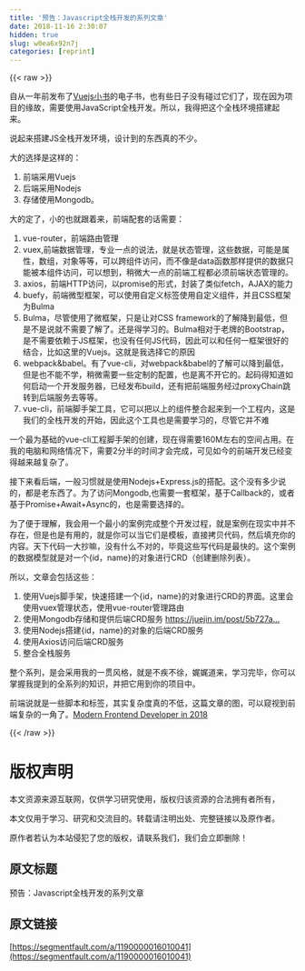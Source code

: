```yaml
---
title: '预告：Javascript全栈开发的系列文章' 
date: 2018-11-16 2:30:07
hidden: true
slug: w0ea6x92n7j
categories: [reprint]
---
```


{{< raw >}}
<p>&#x81EA;&#x4ECE;&#x4E00;&#x5E74;&#x524D;&#x53D1;&#x5E03;&#x4E86;<a href="http://www.ituring.com.cn/book/1956" rel="nofollow noreferrer" target="_blank">Vuejs&#x5C0F;&#x4E66;</a>&#x7684;&#x7535;&#x5B50;&#x4E66;&#xFF0C;&#x4E5F;&#x6709;&#x4E9B;&#x65E5;&#x5B50;&#x6CA1;&#x6709;&#x78B0;&#x8FC7;&#x5B83;&#x4EEC;&#x4E86;&#xFF0C;&#x73B0;&#x5728;&#x56E0;&#x4E3A;&#x9879;&#x76EE;&#x7684;&#x7F18;&#x6545;&#xFF0C;&#x9700;&#x8981;&#x4F7F;&#x7528;JavaScript&#x5168;&#x6808;&#x5F00;&#x53D1;&#x3002;&#x6240;&#x4EE5;&#xFF0C;&#x6211;&#x5F97;&#x628A;&#x8FD9;&#x4E2A;&#x5168;&#x6808;&#x73AF;&#x5883;&#x642D;&#x5EFA;&#x8D77;&#x6765;&#x3002;</p><p>&#x8BF4;&#x8D77;&#x6765;&#x642D;&#x5EFA;JS&#x5168;&#x6808;&#x5F00;&#x53D1;&#x73AF;&#x5883;&#xFF0C;&#x8BBE;&#x8BA1;&#x5230;&#x7684;&#x4E1C;&#x897F;&#x771F;&#x7684;&#x4E0D;&#x5C11;&#x3002;</p><p>&#x5927;&#x7684;&#x9009;&#x62E9;&#x662F;&#x8FD9;&#x6837;&#x7684;&#xFF1A;</p><ol><li>&#x524D;&#x7AEF;&#x91C7;&#x7528;Vuejs</li><li>&#x540E;&#x7AEF;&#x91C7;&#x7528;Nodejs</li><li>&#x5B58;&#x50A8;&#x4F7F;&#x7528;Mongodb&#x3002;</li></ol><p>&#x5927;&#x7684;&#x5B9A;&#x4E86;&#xFF0C;&#x5C0F;&#x7684;&#x4E5F;&#x5C31;&#x8DDF;&#x7740;&#x6765;&#xFF0C;&#x524D;&#x7AEF;&#x914D;&#x5957;&#x7684;&#x8BDD;&#x9700;&#x8981;&#xFF1A;</p><ol><li>vue-router&#xFF0C;&#x524D;&#x7AEF;&#x8DEF;&#x7531;&#x7BA1;&#x7406;</li><li>vuex,&#x524D;&#x7AEF;&#x6570;&#x636E;&#x7BA1;&#x7406;&#xFF0C;&#x4E13;&#x4E1A;&#x4E00;&#x70B9;&#x7684;&#x8BF4;&#x6CD5;&#xFF0C;&#x5C31;&#x662F;&#x72B6;&#x6001;&#x7BA1;&#x7406;&#xFF0C;&#x8FD9;&#x4E9B;&#x6570;&#x636E;&#xFF0C;&#x53EF;&#x80FD;&#x662F;&#x5C5E;&#x6027;&#xFF0C;&#x6570;&#x7EC4;&#xFF0C;&#x5BF9;&#x8C61;&#x7B49;&#x7B49;&#xFF0C;&#x53EF;&#x4EE5;&#x8DE8;&#x7EC4;&#x4EF6;&#x8BBF;&#x95EE;&#xFF0C;&#x800C;&#x4E0D;&#x50CF;&#x662F;data&#x51FD;&#x6570;&#x90A3;&#x6837;&#x63D0;&#x4F9B;&#x7684;&#x6570;&#x636E;&#x53EA;&#x80FD;&#x88AB;&#x672C;&#x7EC4;&#x4EF6;&#x8BBF;&#x95EE;&#xFF0C;&#x53EF;&#x4EE5;&#x60F3;&#x5230;&#xFF0C;&#x7A0D;&#x5FAE;&#x5927;&#x4E00;&#x70B9;&#x7684;&#x524D;&#x7AEF;&#x5DE5;&#x7A0B;&#x90FD;&#x5FC5;&#x987B;&#x524D;&#x7AEF;&#x72B6;&#x6001;&#x7BA1;&#x7406;&#x7684;&#x3002;</li><li>axios&#xFF0C;&#x524D;&#x7AEF;HTTP&#x8BBF;&#x95EE;&#xFF0C;&#x4EE5;promise&#x7684;&#x5F62;&#x5F0F;&#xFF0C;&#x5C01;&#x88C5;&#x4E86;&#x7C7B;&#x4F3C;fetch&#xFF0C;AJAX&#x7684;&#x80FD;&#x529B;</li><li>buefy&#xFF0C;&#x524D;&#x7AEF;&#x5FAE;&#x578B;&#x6846;&#x67B6;&#xFF0C;&#x53EF;&#x4EE5;&#x4F7F;&#x7528;&#x81EA;&#x5B9A;&#x4E49;&#x6807;&#x7B7E;&#x4F7F;&#x7528;&#x81EA;&#x5B9A;&#x4E49;&#x7EC4;&#x4EF6;&#xFF0C;&#x5E76;&#x4E14;CSS&#x6846;&#x67B6;&#x4E3A;Bulma</li><li>Bulma&#xFF0C;&#x5C3D;&#x7BA1;&#x4F7F;&#x7528;&#x4E86;&#x5FAE;&#x6846;&#x67B6;&#xFF0C;&#x53EA;&#x662F;&#x8BA9;&#x5BF9;CSS framework&#x7684;&#x4E86;&#x89E3;&#x964D;&#x5230;&#x6700;&#x4F4E;&#xFF0C;&#x4F46;&#x662F;&#x4E0D;&#x662F;&#x8BF4;&#x5C31;&#x4E0D;&#x9700;&#x8981;&#x4E86;&#x89E3;&#x4E86;&#x3002;&#x8FD8;&#x662F;&#x5F97;&#x5B66;&#x4E60;&#x7684;&#x3002;Bulma&#x76F8;&#x5BF9;&#x4E8E;&#x8001;&#x724C;&#x7684;Bootstrap&#xFF0C;&#x662F;&#x4E0D;&#x9700;&#x8981;&#x4F9D;&#x8D56;&#x4E8E;JS&#x6846;&#x67B6;&#xFF0C;&#x4E5F;&#x6CA1;&#x6709;&#x4EFB;&#x4F55;JS&#x4EE3;&#x7801;&#xFF0C;&#x56E0;&#x6B64;&#x53EF;&#x4EE5;&#x548C;&#x4EFB;&#x4F55;&#x4E00;&#x6846;&#x67B6;&#x5F88;&#x597D;&#x7684;&#x7ED3;&#x5408;&#xFF0C;&#x6BD4;&#x5982;&#x8FD9;&#x91CC;&#x7684;Vuejs&#x3002;&#x8FD9;&#x5C31;&#x662F;&#x6211;&#x9009;&#x62E9;&#x5B83;&#x7684;&#x539F;&#x56E0;</li><li>webpack&amp;babel&#x3002;&#x6709;&#x4E86;vue-cli&#xFF0C;&#x5BF9;webpack&amp;babel&#x7684;&#x4E86;&#x89E3;&#x53EF;&#x4EE5;&#x964D;&#x5230;&#x6700;&#x4F4E;&#xFF0C;&#x4F46;&#x662F;&#x4E5F;&#x4E0D;&#x80FD;&#x4E0D;&#x5B66;&#xFF0C;&#x7A0D;&#x5FAE;&#x9700;&#x8981;&#x4E00;&#x4E9B;&#x5B9A;&#x5236;&#x7684;&#x914D;&#x7F6E;&#xFF0C;&#x4E5F;&#x662F;&#x79BB;&#x4E0D;&#x5F00;&#x5B83;&#x7684;&#x3002;&#x8D77;&#x7801;&#x5F97;&#x77E5;&#x9053;&#x5982;&#x4F55;&#x542F;&#x52A8;&#x4E00;&#x4E2A;&#x5F00;&#x53D1;&#x670D;&#x52A1;&#x5668;&#xFF0C;&#x5DF2;&#x7ECF;&#x53D1;&#x5E03;build&#xFF0C;&#x8FD8;&#x6709;&#x628A;&#x524D;&#x7AEF;&#x670D;&#x52A1;&#x7ECF;&#x8FC7;proxyChain&#x8DF3;&#x8F6C;&#x5230;&#x540E;&#x7AEF;&#x670D;&#x52A1;&#x53BB;&#x7B49;&#x7B49;&#x3002;</li><li>vue-cli&#xFF0C;&#x524D;&#x7AEF;&#x811A;&#x624B;&#x67B6;&#x5DE5;&#x5177;&#xFF0C;&#x5B83;&#x53EF;&#x4EE5;&#x628A;&#x4EE5;&#x4E0A;&#x7684;&#x7EC4;&#x4EF6;&#x6574;&#x5408;&#x8D77;&#x6765;&#x5230;&#x4E00;&#x4E2A;&#x5DE5;&#x7A0B;&#x5185;&#xFF0C;&#x8FD9;&#x662F;&#x6211;&#x4EEC;&#x7684;&#x5168;&#x6808;&#x5F00;&#x53D1;&#x7684;&#x5F00;&#x59CB;&#xFF0C;&#x56E0;&#x6B64;&#x8FD9;&#x4E2A;&#x5DE5;&#x5177;&#x4E5F;&#x662F;&#x9700;&#x8981;&#x5B66;&#x4E60;&#x7684;&#xFF0C;&#x5C3D;&#x7BA1;&#x5B83;&#x5E76;&#x4E0D;&#x96BE;</li></ol><p>&#x4E00;&#x4E2A;&#x6700;&#x4E3A;&#x57FA;&#x7840;&#x7684;vue-cli&#x5DE5;&#x7A0B;&#x811A;&#x624B;&#x67B6;&#x7684;&#x521B;&#x5EFA;&#xFF0C;&#x73B0;&#x5728;&#x5F97;&#x9700;&#x8981;160M&#x5DE6;&#x53F3;&#x7684;&#x7A7A;&#x95F4;&#x5360;&#x7528;&#x3002;&#x5728;&#x6211;&#x7684;&#x7535;&#x8111;&#x548C;&#x7F51;&#x7EDC;&#x60C5;&#x51B5;&#x4E0B;&#xFF0C;&#x9700;&#x8981;2&#x5206;&#x534A;&#x7684;&#x65F6;&#x95F4;&#x624D;&#x4F1A;&#x5B8C;&#x6210;&#xFF0C;&#x53EF;&#x89C1;&#x5982;&#x4ECA;&#x7684;&#x524D;&#x7AEF;&#x5F00;&#x53D1;&#x5DF2;&#x7ECF;&#x53D8;&#x5F97;&#x8D8A;&#x6765;&#x8D8A;&#x590D;&#x6742;&#x4E86;&#x3002;</p><p>&#x63A5;&#x4E0B;&#x6765;&#x770B;&#x540E;&#x7AEF;&#xFF0C;&#x4E00;&#x822C;&#x4E60;&#x60EF;&#x5C31;&#x662F;&#x4F7F;&#x7528;Nodejs+Express.js&#x7684;&#x642D;&#x914D;&#x3002;&#x8FD9;&#x4E2A;&#x6CA1;&#x6709;&#x591A;&#x5C11;&#x8BF4;&#x7684;&#xFF0C;&#x90FD;&#x662F;&#x8001;&#x4E1C;&#x897F;&#x4E86;&#x3002;&#x4E3A;&#x4E86;&#x8BBF;&#x95EE;Mongodb,&#x4E5F;&#x9700;&#x8981;&#x4E00;&#x5957;&#x6846;&#x67B6;&#xFF0C;&#x57FA;&#x4E8E;Callback&#x7684;&#xFF0C;&#x6216;&#x8005;&#x57FA;&#x4E8E;Promise+Await+Async&#x7684;&#xFF0C;&#x4E5F;&#x662F;&#x9700;&#x8981;&#x9009;&#x62E9;&#x7684;&#x3002;</p><p>&#x4E3A;&#x4E86;&#x4FBF;&#x4E8E;&#x7406;&#x89E3;&#xFF0C;&#x6211;&#x4F1A;&#x7528;&#x4E00;&#x4E2A;&#x6700;&#x5C0F;&#x7684;&#x6848;&#x4F8B;&#x5B8C;&#x6210;&#x6574;&#x4E2A;&#x5F00;&#x53D1;&#x8FC7;&#x7A0B;&#xFF0C;&#x5C31;&#x662F;&#x6848;&#x4F8B;&#x5728;&#x73B0;&#x5B9E;&#x4E2D;&#x5E76;&#x4E0D;&#x5B58;&#x5728;&#xFF0C;&#x4F46;&#x662F;&#x4E5F;&#x662F;&#x6709;&#x7528;&#x7684;&#xFF0C;&#x5C31;&#x662F;&#x4F60;&#x53EF;&#x4EE5;&#x5F53;&#x5B83;&#x4EEC;&#x662F;&#x6A21;&#x677F;&#xFF0C;&#x76F4;&#x63A5;&#x62F7;&#x8D1D;&#x4EE3;&#x7801;&#xFF0C;&#x7136;&#x540E;&#x586B;&#x5145;&#x4F60;&#x7684;&#x5185;&#x5BB9;&#x3002;&#x5929;&#x4E0B;&#x4EE3;&#x7801;&#x4E00;&#x5927;&#x6284;&#x561B;&#xFF0C;&#x6CA1;&#x6709;&#x4EC0;&#x4E48;&#x4E0D;&#x5BF9;&#x7684;&#xFF0C;&#x6BD5;&#x7ADF;&#x8FD9;&#x4E9B;&#x5199;&#x4EE3;&#x7801;&#x662F;&#x6700;&#x5FEB;&#x7684;&#x3002;&#x8FD9;&#x4E2A;&#x6848;&#x4F8B;&#x7684;&#x6570;&#x636E;&#x6A21;&#x578B;&#x5C31;&#x662F;&#x5BF9;&#x4E00;&#x4E2A;{id&#xFF0C;name}&#x7684;&#x5BF9;&#x8C61;&#x8FDB;&#x884C;CRD&#xFF08;&#x521B;&#x5EFA;&#x5220;&#x9664;&#x5217;&#x8868;&#xFF09;&#x3002;</p><p>&#x6240;&#x4EE5;&#xFF0C;&#x6587;&#x7AE0;&#x4F1A;&#x5305;&#x62EC;&#x8FD9;&#x4E9B;&#xFF1A;</p><ol><li>&#x4F7F;&#x7528;Vuejs&#x811A;&#x624B;&#x67B6;&#xFF0C;&#x5FEB;&#x901F;&#x642D;&#x5EFA;&#x4E00;&#x4E2A;{id&#xFF0C;name}&#x7684;&#x5BF9;&#x8C61;&#x8FDB;&#x884C;CRD&#x7684;&#x754C;&#x9762;&#x3002;&#x8FD9;&#x91CC;&#x4F1A;&#x4F7F;&#x7528;vuex&#x7BA1;&#x7406;&#x72B6;&#x6001;&#xFF0C;&#x4F7F;&#x7528;vue-router&#x7BA1;&#x7406;&#x8DEF;&#x7531;</li><li>&#x4F7F;&#x7528;Mongodb&#x5B58;&#x50A8;&#x548C;&#x63D0;&#x4F9B;&#x540E;&#x7AEF;CRD&#x670D;&#x52A1; <a href="https://juejin.im/post/5b727a9451882561195114cd" rel="nofollow noreferrer" target="_blank">https://juejin.im/post/5b727a...</a></li><li>&#x4F7F;&#x7528;Nodejs&#x642D;&#x5EFA;{id&#xFF0C;name}&#x7684;&#x5BF9;&#x8C61;&#x7684;&#x540E;&#x7AEF;CRD&#x670D;&#x52A1;</li><li>&#x4F7F;&#x7528;Axios&#x8BBF;&#x95EE;&#x540E;&#x7AEF;CRD&#x670D;&#x52A1;</li><li>&#x6574;&#x5408;&#x5168;&#x6808;&#x670D;&#x52A1;</li></ol><p>&#x6574;&#x4E2A;&#x7CFB;&#x5217;&#xFF0C;&#x662F;&#x4F1A;&#x91C7;&#x7528;&#x6211;&#x7684;&#x4E00;&#x8D2F;&#x98CE;&#x683C;&#xFF0C;&#x5C31;&#x662F;&#x4E0D;&#x75BE;&#x4E0D;&#x5F90;&#xFF0C;&#x5A13;&#x5A13;&#x9053;&#x6765;&#xFF0C;&#x5B66;&#x4E60;&#x5B8C;&#x6BD5;&#xFF0C;&#x4F60;&#x53EF;&#x4EE5;&#x638C;&#x63E1;&#x6211;&#x63D0;&#x5230;&#x7684;&#x5168;&#x7CFB;&#x5217;&#x7684;&#x77E5;&#x8BC6;&#xFF0C;&#x5E76;&#x628A;&#x5B83;&#x7528;&#x5230;&#x4F60;&#x7684;&#x9879;&#x76EE;&#x4E2D;&#x3002;</p><p>&#x524D;&#x7AEF;&#x8BF4;&#x5C31;&#x662F;&#x4E00;&#x4E9B;&#x811A;&#x672C;&#x548C;&#x6807;&#x7B7E;&#xFF0C;&#x5176;&#x5B9E;&#x590D;&#x6742;&#x5EA6;&#x771F;&#x7684;&#x4E0D;&#x4F4E;&#xFF0C;&#x8FD9;&#x7BC7;&#x6587;&#x7AE0;&#x7684;&#x56FE;&#xFF0C;&#x53EF;&#x4EE5;&#x7AA5;&#x89C6;&#x5230;&#x524D;&#x7AEF;&#x590D;&#x6742;&#x7684;&#x4E00;&#x89D2;&#x4E86;&#x3002;<a href="https://medium.com/tech-tajawal/modern-frontend-developer-in-2018-4c2072fa2b9c" rel="nofollow noreferrer" target="_blank">Modern Frontend Developer in 2018</a></p>
{{< /raw >}}

# 版权声明
本文资源来源互联网，仅供学习研究使用，版权归该资源的合法拥有者所有，

本文仅用于学习、研究和交流目的。转载请注明出处、完整链接以及原作者。 

原作者若认为本站侵犯了您的版权，请联系我们，我们会立即删除！

## 原文标题
预告：Javascript全栈开发的系列文章

## 原文链接
[https://segmentfault.com/a/1190000016010041](https://segmentfault.com/a/1190000016010041)

